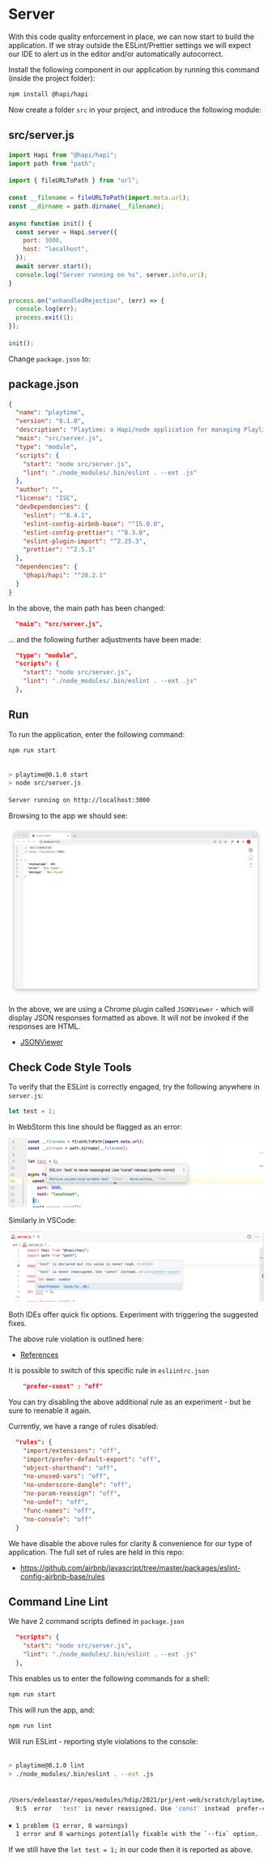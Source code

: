 # Server

With this code quality enforcement in place, we can now start to build the application. If we stray outside the ESLint/Prettier settings we will expect our IDE to alert us in the editor and/or automatically autocorrect.

Install the following component in our application by running this command (inside the project folder):

~~~bash
npm install @hapi/hapi
~~~

Now create a folder `src` in your project, and introduce the following module:

## src/server.js

~~~javascript
import Hapi from "@hapi/hapi";
import path from "path";

import { fileURLToPath } from "url";

const __filename = fileURLToPath(import.meta.url);
const __dirname = path.dirname(__filename);

async function init() {
  const server = Hapi.server({
    port: 3000,
    host: "localhost",
  });
  await server.start();
  console.log("Server running on %s", server.info.uri);
}

process.on("unhandledRejection", (err) => {
  console.log(err);
  process.exit(1);
});

init();
~~~

Change `package.json` to:

## package.json

~~~json
{
  "name": "playtime",
  "version": "0.1.0",
  "description": "Playtime: a Hapi/node application for managing Playlists",
  "main": "src/server.js",
  "type": "module",
  "scripts": {
    "start": "node src/server.js",
    "lint": "./node_modules/.bin/eslint . --ext .js"
  },
  "author": "",
  "license": "ISC",
  "devDependencies": {
    "eslint": "^8.4.1",
    "eslint-config-airbnb-base": "^15.0.0",
    "eslint-config-prettier": "^8.3.0",
    "eslint-plugin-import": "^2.25.3",
    "prettier": "^2.5.1"
  },
  "dependencies": {
    "@hapi/hapi": "^20.2.1"
  }
}
~~~

In the above, the main path has been changed:

~~~json
  "main": "src/server.js",
~~~

... and the following further adjustments have been made:

~~~json
  "type": "module",
  "scripts": {
    "start": "node src/server.js",
    "lint": "./node_modules/.bin/eslint . --ext .js"
  },
~~~

## Run

To run the application, enter the following command:

~~~bash
npm run start
~~~

~~~bash

> playtime@0.1.0 start
> node src/server.js

Server running on http://localhost:3000
~~~

Browsing to the app we should see:

![](img/06.png)

In the above, we are using a Chrome plugin called `JSONViewer` - which will display JSON responses formatted as above. It will not be invoked if the responses are HTML.

- [JSONViewer](https://chrome.google.com/webstore/detail/json-viewer/gbmdgpbipfallnflgajpaliibnhdgobh)

## Check Code Style Tools

To verify that the ESLint is correctly engaged, try the following anywhere in `server.js`:

~~~javascript
let test = 1;
~~~

In WebStorm this line should be flagged as an error:

![](img/07.png)

Similarly in VSCode:

![](img/08.png)

Both IDEs offer quick fix options. Experiment with triggering the suggested fixes.

The above rule violation is outlined here:

- [References](https://github.com/airbnb/javascript#references)

It is possible to switch of this specific rule in `esliintrc.json`

~~~json
    "prefer-const" : "off"
~~~

You can try disabling the above additional rule as an experiment - but be sure to reenable it again.

Currently, we have a range of rules disabled:

~~~json
  "rules": {
    "import/extensions": "off",
    "import/prefer-default-export": "off",
    "object-shorthand": "off",
    "no-unused-vars": "off",
    "no-underscore-dangle": "off",
    "no-param-reassign": "off",
    "no-undef": "off",
    "func-names": "off",
    "no-console": "off"
  }
~~~

We have disable the above rules for clarity & convenience for our type of application. The full set of rules are held in this repo:

- <https://github.com/airbnb/javascript/tree/master/packages/eslint-config-airbnb-base/rules>

## Command Line Lint

We have 2 command scripts defined in `package.json`

~~~json
  "scripts": {
    "start": "node src/server.js",
    "lint": "./node_modules/.bin/eslint . --ext .js"
  },
~~~

This enables us to enter the following commands for a shell:

~~~bash
npm run start
~~~

This will run the app, and:

~~~bash
npm run lint
~~~

Will run ESLint - reporting style violations to the console:

~~~bash

> playtime@0.1.0 lint
> ./node_modules/.bin/eslint . --ext .js


/Users/edeleastar/repos/modules/hdip/2021/prj/ent-web/scratch/playtime/src/server.js
  9:5  error  'test' is never reassigned. Use 'const' instead  prefer-const

✖ 1 problem (1 error, 0 warnings)
  1 error and 0 warnings potentially fixable with the `--fix` option.

~~~

If we still have the `let test = 1;` in our code then it is reported as above.

